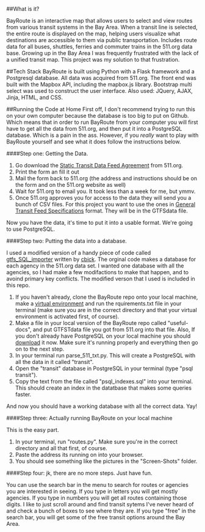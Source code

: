 ##What is it?

BayRoute is an interactive map that allows users to select and view routes from various transit systems in the Bay Area.  When a transit line is selected, the entire route is displayed on the map, helping users visualize what destinations are accessible to them via public transportation.  Includes route data for all buses, shuttles, ferries and commuter trains in the 511.org data base.  Growing up in the Bay Area I was frequently frustrated with the lack of a unified transit map.  This project was my solution to that frustration. 

##Tech Stack
BayRoute is built using Python with a Flask framework and a Postgresql database.  All data was acquired from 511.org. The front end was built with the Mapbox API, including the mapbox.js library.  Bootstrap multi select was used to construct the user interface. Also used: JQuery, AJAX, Jinja, HTML, and CSS.

##Running the Code at Home
First off, I don't recommend trying to run this on your own computer because the database is too big to put on Github.  Which means that in order to run BayRoute from your computer you will first have to get all the data from 511.org, and then put it into a PostgreSQL database.  Which is a pain in the ass.  However, if you *really* want to play with BayRoute yourself and see what it does follow the instructions below.

####Step one: Getting the Data.
1. Go download the [Static Transit Data Feed Agreement](http://511.org/developer-resources_transit-data-feed.asp) from 511.org.
2. Print the form an fill it out
3. Mail the form back to 511.org (the address and instructions should be on the form and on the 511.org website as well)
4. Wait for 511.org to email you.  It took less than a week for me, but ymmv.
5. Once 511.org approves you for access to the data they will send you a bunch of CSV files.  For this project you want to use the ones in [General Transit Feed Specifications](https://developers.google.com/transit/gtfs/) format.  They will be in the GTFSdata file.  

Now you have the data, it's time to put it into a usable format.  We're going to use PostgreSQL.

####Step two: Putting the data into a database.

I used a modified version of a handy piece of code called [gtfs_SQL_importer](https://github.com/cbick/gtfs_SQL_importer) written by [cbick](https://github.com/cbick).  The orginal code makes a database for each agency in the 511.org data set.  I wanted one database with all the agencies, so I had make a few modifactions to make that happen, and to avoind primary key conflicts.  The modified verson that I used is included in this repo. 

1. If you haven't already, clone the BayRoute repo onto your local machine, make a [virtual environment](http://docs.python-guide.org/en/latest/dev/virtualenvs/) and run the rquirements.txt file in your terminal (make sure you are in the correct directory and that your virtual environment is activated first, of course).
2. Make a file in your local version of the BayRoute repo called "useful-docs", and put GTFSTdata file you got from 511.org into that file.  Also, If you don't already have PostgreSQL on your local machine you should [download](http://www.postgresql.org/download/) it now.  Make sure it's running properly and everything then go on to the next step.
3. In your terminal run parse_511_txt.py.  This will create a PostgreSQL with all the data in it called "transit".
4. Open the "transit" database in PostgreSQL in your terminal (type "psql transit").
5. Copy the text from the file called "psql_indexes.sql" into your terminal.  This should create an index in the datatbase that makes some queries faster.

And now you should have a working database with all the correct data.  Yay!

####Step three: Actually running BayRoute on your local machine

This is the easy part. 

1. In your terminal, run "routes.py".  Make sure you're in the correct directory and all that first, of course.
2. Paste the address its running on into your browser.
3. You should see something like the pictures in the "Screen-Shots" folder.

####Step four: jk, there are no more steps.  Just have fun.

You can use the search bar in the menu to search for routes or agencies you are interested in seeing.  If you type in letters you will get mostly agencies.  If you type in numbers you will get all routes containing those digits.  I like to just scroll around and find transit sytems I've never heard of and check a bunch of boxes to see where they are.  If you type "free" in the search bar, you will get some of the free transit options around the Bay Area. 


